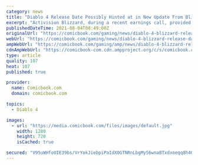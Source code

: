 ```yaml
---
category: news
title: "Diablo 4 Release Date Possibly Hinted at in New Update From Blizzard"
excerpt: "Activision Blizzard, during a recent earnings call, provided a quick update on Diablo 4, and possibly hinted at its release date. According to Activision, the game's development is making \"strong ..."
publishedDateTime: 2021-08-04T08:49:00Z
originalUrl: "https://comicbook.com/gaming/news/diablo-4-blizzard-release-date-update/"
webUrl: "https://comicbook.com/gaming/news/diablo-4-blizzard-release-date-update/"
ampWebUrl: "https://comicbook.com/gaming/amp/news/diablo-4-blizzard-release-date-update/"
cdnAmpWebUrl: "https://comicbook-com.cdn.ampproject.org/c/s/comicbook.com/gaming/amp/news/diablo-4-blizzard-release-date-update/"
type: article
quality: 107
heat: 107
published: true

provider:
  name: Comicbook.com
  domain: comicbook.com

topics:
  - Diablo 4

images:
  - url: "https://media.comicbook.com/files/images/default.jpg"
    width: 1280
    height: 720
    isCached: true

secured: "V95uWHfoUIE39bs/VrYokJiebpiPaIdX0GTNRnLbgMyS6wnaBTxdxoeqq8h4GheX5fex1dieBUxjxc2dMgbbI1JQNX5e2yicURH2OgXYQP4MpDoBSKymGDlAMPMDl75Y+SPgOza2OrexUXFJTkPBKwTB3F9qbX5kUKKr1F4pS7StYEqAjLLbr6NrzKU+E0ctYA74xlrWWrckbp1YM2Sz49vxOxmqIW8XJSj1wGlAJboSUKygOZ5GiTW3t1YvHnxkfYNcdW4YV++a7nFVEZX/PC6FV7T/N/4FhwRnaptWFQtiOU9RNR3kHMlNRI7aHe0OcqF5xwsme5P1OregMknyNh24CnCPILw0gYNwbMrWTVE=;xl/nUazGgZq45wTeWk9m7A=="
---
```


